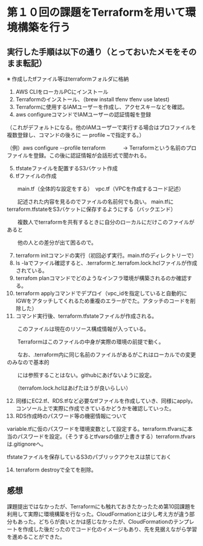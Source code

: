 # 第１０回の課題をTerraformを用いて環境構築を行う

## 実行した手順は以下の通り（とっておいたメモをそのまま転記）

※ 作成したtfファイル等はterraformフォルダに格納

1. AWS CLIをローカルPCにインストール
2. Terraformのインストール、（brew install tfenv  tfenv use latest)  
3. Terraformに使用するIAMユーザーを作成し、アクセスキーなどを確認。
4. aws configureコマンドでIAMユーザーの認証情報を登録

（これがデフォルトになる。他のIAMユーザーで実行する場合はプロファイルを複数登録し、コマンドの後ろに   — profile ~で指定する。）

（例）aws configure --profile terraform
　　　→ Terraformという名前のプロファイルを登録。この後に認証情報が会話形式で聞かれる。

5. tfstateファイルを配置するS3バケット作成
6. tfファイルの作成

　　main.tf（全体的な設定をする）　vpc.tf（VPCを作成するコード記述）

　　記述された内容を見るのでファイルの名前何でも良い。
   main.tfにterraform.tfstateをS3バケットに保存するようにする（バックエンド）

　　複数人でterraformを共有するときに自分のローカルにだけこのファイルがあると

　　他の人との差分が出て困るので。

7. terraform initコマンドの実行（初回必ず実行。main.tfのディレクトリーで）
8. ls -laでファイル確認すると、.terraformと.terrafom.lock.hclファイルが作成されている。
9. terrafom planコマンドでどのようなインフラ環境が構築されるのか確認する。
10. terraform applyコマンドでデプロイ（vpc_idを指定していると自動的にIGWをアタッチしてくれるため重複のエラーがでた。アタッチのコードを削除した）
11. コマンド実行後、terraform.tfstateファイルが作成される。

　　このファイルは現在のリソース構成情報が入っている。

　　Terraformはこのファイルの中身が実際の環境の前提で動く。

　　なお、.terraform内に同じ名前のファイルがあるがこれはローカルでの変更のみなので基本的

　　には参照することはない。githubにあげないように設定。

　　（terrafom.lock.hclはあげたほうが良いらしい）

12. 同様にEC2.tf、RDS.tfなど必要なtfファイルを作成していき、同様にapply。コンソール上で実際に作成できているかどうかを確認していった。
13. RDS作成時のパスワード等の機密情報について

variable.tfに仮のパスワードを環境変数として設定する。terraform.tfvarsに本当のパスワードを設定。（そうするとtfvarsの値が上書きする）terraform.tfvarsは.gitignoreへ。

tfstateファイルを保存しているS3のパブリックアクセスは禁じておく

14. terraform destroyで全てを削除。

## 感想

課題提出ではなかったが、Terraformにも触れておきたかったため第10回課題を利用して実際に環境構築を行なった。CloudFormationとは少し考え方が違う部分もあった。どちらが良いとかは感じなかったが、CloudFormationのテンプレートを作成した後だったのでコード化のイメージもあり、先を見据えながら学習を進めることができた。
